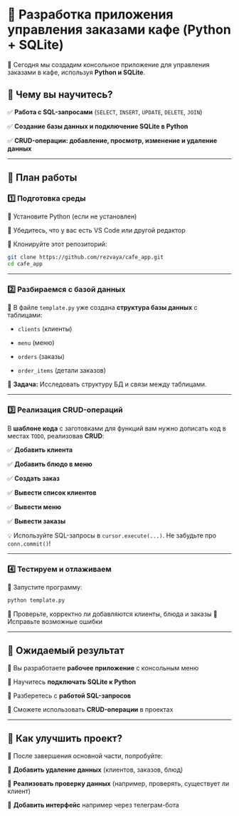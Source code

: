 # 📌 Разработка приложения управления заказами кафе (Python + SQLite)

👋 Сегодня мы создадим консольное приложение для управления заказами в кафе, используя **Python и SQLite**.

## 📖 Чему вы научитесь?

✅ **Работа с SQL-запросами** (`SELECT`, `INSERT`, `UPDATE`, `DELETE`, `JOIN`)

✅ **Создание базы данных и подключение SQLite в Python**

✅ **CRUD-операции: добавление, просмотр, изменение и удаление данных**

---

## 📅 План работы

### 1️⃣ Подготовка среды
🔹 Установите Python (если не установлен)

🔹 Убедитесь, что у вас есть VS Code или другой редактор

🔹 Клонируйте этот репозиторий:

```bash
git clone https://github.com/rezvaya/cafe_app.git
cd cafe_app
```

---

### 2️⃣ Разбираемся с базой данных

📌 В файле `template.py` уже создана **структура базы данных** с таблицами:

- `clients` (клиенты)

- `menu` (меню)

- `orders` (заказы)

- `order_items` (детали заказов)


🎯 **Задача:** Исследовать структуру БД и связи между таблицами.

---

### 3️⃣ Реализация CRUD-операций
В **шаблоне кода** с заготовками для функций вам нужно дописать код в местах `TODO`, реализовав **CRUD**:

✅ **Добавить клиента** 

✅ **Добавить блюдо в меню** 

✅ **Создать заказ** 

✅ **Вывести список клиентов** 

✅ **Вывести меню** 

✅ **Вывести заказы** 

💡 Используйте SQL-запросы в `cursor.execute(...)`. Не забудьте про `conn.commit()`!

---

### 4️⃣ Тестируем и отлаживаем
🔹 Запустите программу:
```bash
python template.py
```
🔹 Проверьте, корректно ли добавляются клиенты, блюда и заказы
🔹 Исправьте возможные ошибки

---

## 🎯 Ожидаемый результат
🔹 Вы разработаете **рабочее приложение** с консольным меню

🔹 Научитесь **подключать SQLite к Python**

🔹 Разберетесь с **работой SQL-запросов**

🔹 Сможете использовать **CRUD-операции** в проектах

---

## 📌 Как улучшить проект?
🚀 После завершения основной части, попробуйте:

🔹 **Добавить удаление данных** (клиентов, заказов, блюд)

🔹 **Реализовать проверку данных** (например, проверять, существует ли клиент)

🔹 **Добавить интерфейс** например через телеграм-бота
